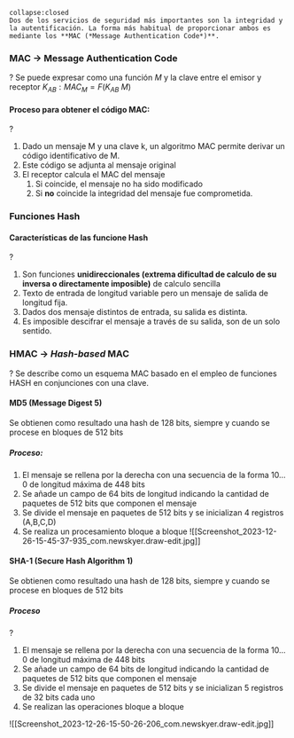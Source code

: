 ```ad-seealso
collapse:closed
Dos de los servicios de seguridad más importantes son la integridad y la autentificación. La forma más habitual de proporcionar ambos es mediante los **MAC (*Message Authentication Code*)**. 
```

### MAC -> Message Authentication Code
?
Se puede expresar como una función *M* y la clave entre el emisor y receptor $K_{AB}:MAC_M=F(K_{AB}\ M)$ <!--SR:!2024-01-30,2,230-->     


#### Proceso para obtener el código MAC:
?
1. Dado un mensaje M y una clave k, un algoritmo MAC permite derivar un código identificativo de M.
2. Este código se adjunta al mensaje original
3. El receptor calcula el MAC del mensaje
	1. Si coincide, el mensaje no ha sido modificado
	2. Si **no** coincide la integridad del mensaje fue comprometida.

### Funciones Hash

#### Características de las funcione Hash
?
1. Son funciones **unidireccionales (extrema dificultad de calculo de su inversa o directamente imposible)** de calculo sencilla
2. Texto de entrada de longitud variable pero un mensaje de salida de longitud fija.
3. Dados dos mensaje distintos de entrada, su salida es distinta.
4. Es imposible descifrar el mensaje a través de su salida, son de un solo sentido. <!--SR:!2024-02-09,12,270-->

### HMAC -> *Hash-based* MAC
?
Se describe como un esquema MAC basado en el empleo de funciones HASH en conjunciones con una clave. 

#### MD5 (Message Digest 5)

Se obtienen como resultado una hash de 128 bits,  siempre y cuando se procese en bloques de 512 bits

##### Proceso:
1. El mensaje se rellena por la derecha con una secuencia de la forma $10\dots0$ de longitud máxima de 448 bits 
2. Se añade un campo de 64 bits de longitud indicando la cantidad de paquetes de 512 bits que componen el mensaje
3. Se divide el mensaje en paquetes de 512 bits y se inicializan 4 registros (A,B,C,D)
4. Se realiza un procesamiento bloque a bloque
![[Screenshot_2023-12-26-15-45-37-935_com.newskyer.draw-edit.jpg]]

#### SHA-1 (Secure Hash Algorithm 1)
Se obtienen como resultado una hash de 128 bits,  siempre y cuando se procese en bloques de 512 bits

##### Proceso
?
1. El mensaje se rellena por la derecha con una secuencia de la forma $10\dots0$ de longitud máxima de 448 bits
2. Se añade un campo de 64 bits de longitud indicando la cantidad de paquetes de 512 bits que componen el mensaje
3. Se divide el mensaje en paquetes de 512 bits y se inicializan 5 registros de 32 bits cada uno
4. Se realizan las operaciones bloque a bloque <!--SR:!2024-01-30,2,250-->

![[Screenshot_2023-12-26-15-50-26-206_com.newskyer.draw-edit.jpg]]

